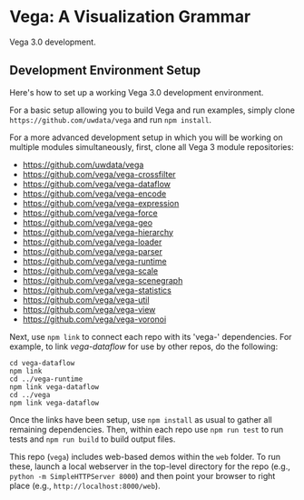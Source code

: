 # Vega: A Visualization Grammar

Vega 3.0 development.

## Development Environment Setup

Here's how to set up a working Vega 3.0 development environment.

For a basic setup allowing you to build Vega and run examples, simply
clone `https://github.com/uwdata/vega` and run `npm install`.

For a more advanced development setup in which you will be working on multiple
modules simultaneously, first, clone all Vega 3 module repositories:

* https://github.com/uwdata/vega
* https://github.com/vega/vega-crossfilter
* https://github.com/vega/vega-dataflow
* https://github.com/vega/vega-encode
* https://github.com/vega/vega-expression
* https://github.com/vega/vega-force
* https://github.com/vega/vega-geo
* https://github.com/vega/vega-hierarchy
* https://github.com/vega/vega-loader
* https://github.com/vega/vega-parser
* https://github.com/vega/vega-runtime
* https://github.com/vega/vega-scale
* https://github.com/vega/vega-scenegraph
* https://github.com/vega/vega-statistics
* https://github.com/vega/vega-util
* https://github.com/vega/vega-view
* https://github.com/vega/vega-voronoi

Next, use `npm link` to connect each repo with its 'vega-' dependencies. For example, to link _vega-dataflow_ for use by other repos, do the following:

```
cd vega-dataflow
npm link
cd ../vega-runtime
npm link vega-dataflow
cd ../vega
npm link vega-dataflow
```

Once the links have been setup, use `npm install` as usual to gather all remaining dependencies. Then, within each repo use `npm run test` to run tests and `npm run build` to build output files.

This repo (`vega`) includes web-based demos within the `web` folder. To run these, launch a local webserver in the top-level directory for the repo (e.g., `python -m SimpleHTTPServer 8000`) and then point your browser to right place (e.g., `http://localhost:8000/web`).
